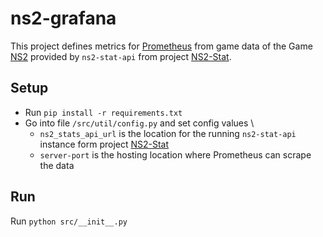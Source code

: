# ns2-grafana
This project defines metrics for [Prometheus](https://prometheus.io/) from game data of the Game [NS2](https://store.steampowered.com/app/4920/Natural_Selection_2/) provided by `ns2-stat-api` from project [NS2-Stat](https://github.com/Lila-Kuhlt/ns2-stat).

## Setup
* Run `pip install -r requirements.txt`
* Go into file `/src/util/config.py` and set config values \
  - `ns2_stats_api_url` is the location for the running `ns2-stat-api` instance form project [NS2-Stat](https://github.com/Lila-Kuhlt/ns2-stat)
  - `server-port` is the hosting location where Prometheus can scrape the data


## Run
Run `python src/__init__.py`
